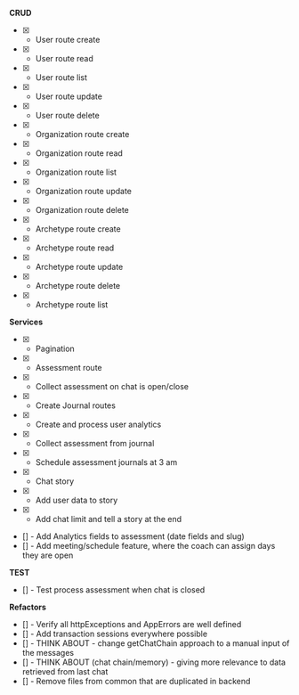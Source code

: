 **CRUD**

- [x] - User route create
- [x] - User route read
- [x] - User route list
- [x] - User route update
- [x] - User route delete

- [x] - Organization route create
- [x] - Organization route read
- [x] - Organization route list
- [x] - Organization route update
- [x] - Organization route delete

- [x] - Archetype route create
- [x] - Archetype route read
- [x] - Archetype route update
- [x] - Archetype route delete
- [x] - Archetype route list

**Services**

- [x] - Pagination
- [x] - Assessment route
- [x] - Collect assessment on chat is open/close
- [x] - Create Journal routes
- [x] - Create and process user analytics
- [x] - Collect assessment from journal
- [x] - Schedule assessment journals at 3 am
- [x] - Chat story
- [x] - Add user data to story
- [x] - Add chat limit and tell a story at the end
- [] - Add Analytics fields to assessment (date fields and slug)
- [] - Add meeting/schedule feature, where the coach can assign days they are open

**TEST**

- [] - Test process assessment when chat is closed

**Refactors**

- [] - Verify all httpExceptions and AppErrors are well defined
- [] - Add transaction sessions everywhere possible
- [] - THINK ABOUT - change getChatChain approach to a manual input of the messages
- [] - THINK ABOUT (chat chain/memory) - giving more relevance to data retrieved from last chat
- [] - Remove files from common that are duplicated in backend
